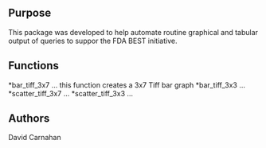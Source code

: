 ## Purpose
This package was developed to help automate routine graphical and tabular output of queries to suppor the FDA BEST initiative.

## Functions
*bar_tiff_3x7 ... this function creates a 3x7 Tiff bar graph
*bar_tiff_3x3 ...
*scatter_tiff_3x7 ...
*scatter_tiff_3x3 ...

## Authors
David Carnahan
